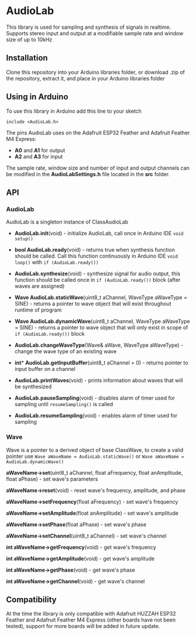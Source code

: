 # AudioLab

This library is used for sampling and synthesis of signals in realtime. Supports stereo input and output at a modifiable sample rate and window size of up to 10kHz

## Installation

Clone this repository into your Arduino libraries folder, or download .zip of the repository, extract it, and place in your Arduino libraries folder

## Using in Arduino

To use this library in Arduino add this line to your sketch 

`include <AudioLab.h>`

The pins AudioLab uses on the Adafruit ESP32 Feather and Adafruit Feather M4 Express:
* **A0** and **A1** for output
* **A2** and **A3** for input

The sample rate, window size and number of input and output channels can be modified in the **AudioLabSettings.h** file located in the **src** folder.

## API

### AudioLab

AudioLab is a singleton instance of ClassAudioLab

* **AudioLab.init**(void) - initialize AudioLab, call once in Arduino IDE `void setup()`

* **bool AudioLab.ready**(void) - returns true when synthesis function should be called. Call this function continuously in Arduino IDE `void loop()` with `if (AudioLab.ready())`

* **AudioLab.synthesize**(void) - synthesize signal for audio output, this function should be called once in `if (AudioLab.ready())` block (after waves are assigned)

* **Wave AudioLab.staticWave**(uint8_t aChannel, WaveType aWaveType = SINE) - returns a pointer to wave object that will exist throughout runtime of program

* **Wave AudioLab.dynamicWave**(uint8_t aChannel, WaveType aWaveType = SINE) - returns a pointer to wave object that will only exist in scope of `if (AudioLab.ready())` block

* **AudioLab.changeWaveType**(Wave& aWave, WaveType aWaveType) - change the wave type of an existing wave

* **int*** **AudioLab.getInputBuffer**(uint8_t aChannel = 0) - returns pointer to input buffer on a channel

* **AudioLab.printWaves**(void) - prints information about waves that will be synthesized

* **AudioLab.pauseSampling**(void) - disables alarm of timer used for sampling until `resumeSampling()` is called

* **AudioLab.resumeSampling**(void) - enables alarm of timer used for sampling

### Wave

Wave is a pointer to a derived object of base ClassWave, to create a valid pointer use `Wave aWaveName = AudioLab.staticWave()` or `Wave aWaveName = AudioLab.dynamicWave()`

**aWaveName->set**(uint8_t aChannel, float aFrequency, float anAmplitude, float aPhase) - set wave's parameters

**aWaveName->reset**(void) - reset wave's frequency, amplitude, and phase

**aWaveName->setFrequency**(float aFrequency) - set wave's frequency

**aWaveName->setAmplitude**(float anAmplitude) - set wave's amplitude

**aWaveName->setPhase**(float aPhase) - set wave's phase

**aWaveName->setChannel**(uint8_t aChannel) - set wave's channel

**int aWaveName->getFrequency**(void) - get wave's frequency

**int aWaveName->getAmplitude**(void) - get wave's amplitude

**int aWaveName->getPhase**(void) - get wave's phase

**int aWaveName->getChannel**(void) - get wave's channel

## Compatibility

At the time the library is only compatible with Adafruit HUZZAH ESP32 Feather and Adafruit Feather M4 Express (other boards have not been tested), support for more boards will be added in future update.